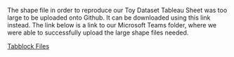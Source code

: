 The shape file in order to reproduce our Toy Dataset Tableau Sheet was too large to be uploaded onto Github. It can be downloaded using this link instead. The link below is a link to our Microsoft Teams folder, where we were able to successfully upload the large shape files needed.

[Tabblock Files](https://gofile.io/d/DxFFKq)
